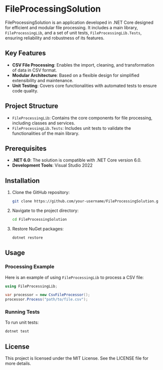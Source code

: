 # FileProcessingSolution

FileProcessingSolution is an application developed in .NET Core designed for efficient and modular file processing. It includes a main library, `FileProcessingLib`, and a set of unit tests, `FileProcessingLib.Tests`, ensuring reliability and robustness of its features.

## Key Features

- **CSV File Processing**: Enables the import, cleaning, and transformation of data in CSV format.
- **Modular Architecture**: Based on a flexible design for simplified extensibility and maintenance.
- **Unit Testing**: Covers core functionalities with automated tests to ensure code quality.

## Project Structure

- `FileProcessingLib`: Contains the core components for file processing, including classes and services.
- `FileProcessingLib.Tests`: Includes unit tests to validate the functionalities of the main library.

## Prerequisites

- **.NET 6.0**: The solution is compatible with .NET Core version 6.0.
- **Development Tools**: Visual Studio 2022

## Installation

1. Clone the GitHub repository:
   ```bash
   git clone https://github.com/your-username/FileProcessingSolution.git
   ```
2. Navigate to the project directory:
   ```bash
   cd FileProcessingSolution
   ```
3. Restore NuGet packages:
   ```bash
   dotnet restore
   ```

## Usage

### Processing Example
Here is an example of using `FileProcessingLib` to process a CSV file:

```csharp
using FileProcessingLib;

var processor = new CsvFileProcessor();
processor.Process("path/to/file.csv");
```

### Running Tests
To run unit tests:
```bash
dotnet test
```


## License

This project is licensed under the MIT License. See the LICENSE file for more details.

